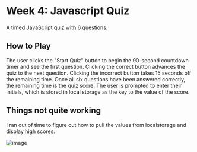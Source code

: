 # Week 4: Javascript Quiz
A timed JavaScript quiz with 6 questions.

## How to Play
The user clicks the "Start Quiz" button to begin the 90-second countdown timer and see the first question. Clicking the correct button advances the quiz to the next question. Clicking the incorrect button takes 15 seconds off the remaining time. Once all six questions have been answered correctly, the remaining time is the quiz score. The user is prompted to enter their initials, which is stored in local storage as the key to the value of the score.

## Things not quite working
I ran out of time to figure out how to pull the values from localstorage and display high scores.

![image](https://user-images.githubusercontent.com/62922022/87102846-1a994280-c208-11ea-975b-98386b8172d5.png)

